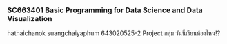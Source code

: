 ### SC663401 Basic Programming for Data Science and Data Visualization
hathaichanok suangchaiyaphum 643020525-2 Project กลุ่ม วันนี้เรียนห้องไหน!?


